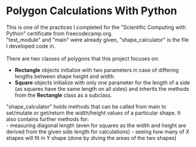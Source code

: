 # Polygon Calculations With Python
This is one of the practices I completed for the "Scientific Computing with Python" certificate from freecodecamp.org. <br>
"test_module" and "main" were already given, "shape_calculator" is the file I developed code in. <br><br>
There are two classes of polygons that this project focuses on: <br>
- **Rectangle** objects initialize with two parameters in case of differing lengths between shape height and width. <br>
- **Square** objects initialize with only one parameter for the length of a side (as squares have the same length on all sides) and inherits the methods from the **Rectangle** class as a subclass. <br>
<a/>
"shape_calculator" holds methods that can be called from main to set/mutate or get/return the width/height values of a particular shape. It also contains further methods for: <br>
- measuring diagonal length (even for squares as the width and height are derived from the given side length for calculations)
- seeing how many of X shapes will fit in Y shape (done by diving the areas of the two shapes)

